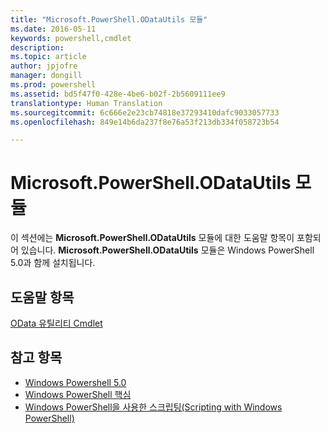 ```yaml
---
title: "Microsoft.PowerShell.ODataUtils 모듈"
ms.date: 2016-05-11
keywords: powershell,cmdlet
description: 
ms.topic: article
author: jpjofre
manager: dongill
ms.prod: powershell
ms.assetid: bd5f47f0-428e-4be6-b02f-2b5609111ee9
translationtype: Human Translation
ms.sourcegitcommit: 6c666e2e23cb74818e37293410dafc9033057733
ms.openlocfilehash: 849e14b6da237f8e76a53f213db334f058723b54

---
```


# Microsoft.PowerShell.ODataUtils 모듈
이 섹션에는 **Microsoft.PowerShell.ODataUtils** 모듈에 대한 도움말 항목이 포함되어 있습니다. **Microsoft.PowerShell.ODataUtils** 모듈은 Windows PowerShell 5.0과 함께 설치됩니다.

## 도움말 항목
[OData 유틸리티 Cmdlet](http://technet.microsoft.com/library/dn818506(v=wps.640).aspx)

## 참고 항목
- [Windows Powershell 5.0](Windows-PowerShell-5.0.md)
- [Windows PowerShell 핵심](https://technet.microsoft.com/en-us/library/4b75f1e4-f327-48f3-92ab-bf5435094d41)
- [Windows PowerShell을 사용한 스크립팅(Scripting with Windows PowerShell)](../../getting-started/fundamental/Scripting-with-Windows-PowerShell.md)




<!--HONumber=Oct16_HO3-->


